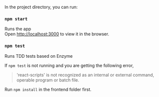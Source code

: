 
In the project directory, you can run:

### `npm start`

Runs the app <br />
Open [http://localhost:3000](http://localhost:3000) to view it in the browser.

### `npm test`

Runs TDD tests based on Enzyme

If `npm test` is not running and you are getting the following error,

> 'react-scripts' is not recognized as an internal or external command, operable program or batch file.

Run `npm install` in the frontend folder first. 


